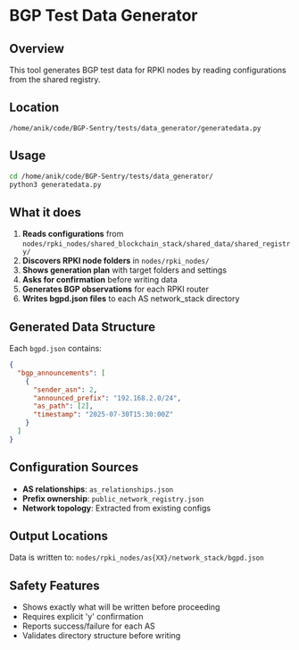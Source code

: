 # BGP Test Data Generator

## Overview
This tool generates BGP test data for RPKI nodes by reading configurations from the shared registry.

## Location
`/home/anik/code/BGP-Sentry/tests/data_generator/generatedata.py`

## Usage
```bash
cd /home/anik/code/BGP-Sentry/tests/data_generator/
python3 generatedata.py
```

## What it does
1. **Reads configurations** from `nodes/rpki_nodes/shared_blockchain_stack/shared_data/shared_registry/`
2. **Discovers RPKI node folders** in `nodes/rpki_nodes/`
3. **Shows generation plan** with target folders and settings
4. **Asks for confirmation** before writing data
5. **Generates BGP observations** for each RPKI router
6. **Writes bgpd.json files** to each AS network_stack directory

## Generated Data Structure
Each `bgpd.json` contains:
```json
{
  "bgp_announcements": [
    {
      "sender_asn": 2,
      "announced_prefix": "192.168.2.0/24",
      "as_path": [2],
      "timestamp": "2025-07-30T15:30:00Z"
    }
  ]
}
```

## Configuration Sources
- **AS relationships**: `as_relationships.json`
- **Prefix ownership**: `public_network_registry.json`
- **Network topology**: Extracted from existing configs

## Output Locations
Data is written to: `nodes/rpki_nodes/as{XX}/network_stack/bgpd.json`

## Safety Features
- Shows exactly what will be written before proceeding
- Requires explicit 'y' confirmation
- Reports success/failure for each AS
- Validates directory structure before writing
